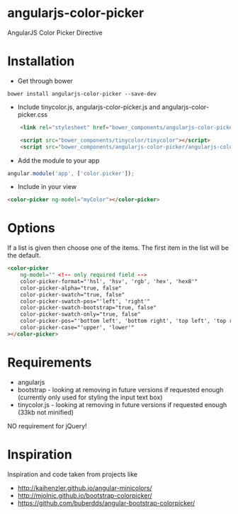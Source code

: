 angularjs-color-picker
=====================

AngularJS Color Picker Directive

Installation
=====
* Get through bower
```shell
bower install angularjs-color-picker --save-dev
```

* Include tinycolor.js, angularjs-color-picker.js and angularjs-color-picker.css
```html
    <link rel="stylesheet" href="bower_components/angularjs-color-picker/angularjs-color-picker.min.css" />

    <script src="bower_components/tinycolor/tinycolor"></script>
    <script src="bower_components/angularjs-color-picker/angularjs-color-picker.min.js"></script>
```


* Add the module to your app
```javascript
angular.module('app', ['color.picker']);
```

* Include in your view
```html
<color-picker ng-model="myColor"></color-picker>
```

Options
=====
If a list is given then choose one of the items. The first item in the list will be the default.
```html
<color-picker
    ng-model="" <!-- only required field -->
    color-picker-format="'hsl', 'hsv', 'rgb', 'hex', 'hex8'"
    color-picker-alpha="true, false"
    color-picker-swatch="true, false"
    color-picker-swatch-pos="'left', 'right'"
    color-picker-swatch-bootstrap="true, false"
    color-picker-swatch-only="true, false"
    color-picker-pos="'bottom left', 'bottom right', 'top left', 'top right'"
    color-picker-case="'upper', 'lower'"
></color-picker>
```

Requirements
=====
* angularjs
* bootstrap - looking at removing in future versions if requested enough (currently only used for styling the input text box)
* tinycolor.js - looking at removing in future versions if requested enough (33kb not minified)

NO requirement for jQuery!

Inspiration
=====
Inspiration and code taken from projects like
* http://kaihenzler.github.io/angular-minicolors/
* http://mjolnic.github.io/bootstrap-colorpicker/
* https://github.com/buberdds/angular-bootstrap-colorpicker/
